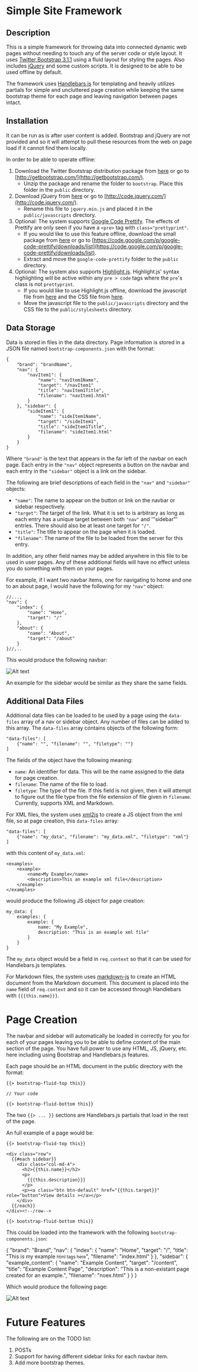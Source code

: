 # Simple Site Framework

## Description

This is a simple framework for throwing data into connected dynamic web pages without needing to touch any of the server code or style layout.  It uses [Twitter Bootstrap 3.1.1](http://getbootstrap.com) using a fluid layout for styling the pages.  Also includes [jQuery](http://jquery.com) and some custom scripts.  It is designed to be able to be used offline by default.

The framework uses [Handlebars.js](http://handlebarsjs.com) for templating and heavily utilizes partials for simple and uncluttered page creation while keeping the same bootstrap theme for each page and leaving navigation between pages intact.

## Installation

It can be run as is after user content is added.  Bootstrap and jQuery are not provided and so it will attempt to pull these resources from the web on page load if it cannot find them locally.  

In order to be able to operate offline:

1. Download the Twitter Bootstrap distribution package from [here](https://github.com/twbs/bootstrap/releases/download/v3.1.1/bootstrap-3.1.1-dist.zip) or go to [http://getbootstrap.com/](http://getbootstrap.com/).
	- Unzip the package and rename the folder to `bootstrap`.  Place this folder in the `public` directory.
2. Download jQuery from [here](//code.jquery.com/jquery-1.10.2.min.js) or go to [http://code.jquery.com/](http://code.jquery.com/).
	- Rename this file to `jquery.min.js` and placed it in the `public/javascripts` directory.
3. Optional: The system supports [Google Code Prettify](https://code.google.com/p/google-code-prettify/).  The effects of Prettify are only seen if you have a `<pre>` tag with `class="prettyprint"`.
	- If you would like to use this feature offline, download the small package from [here](https://code.google.com/p/google-code-prettify/downloads/detail?name=prettify-small-4-Mar-2013.tar.bz2&can=2&q=) or go to [https://code.google.com/p/google-code-prettify/downloads/list](https://code.google.com/p/google-code-prettify/downloads/list).
	- Extract and move the `google-code-prettify` folder to the `public` directory.
4. Optional: The system also supports [Highlight.js](http://highlightjs.org/).  Highlight.js' syntax highlighting will be active within any `pre > code` tags where the `pre`'s class is not `prettyprint`.
	- If you would like to use Highlight.js offline, download the javascript file from [here](http://yandex.st/highlightjs/8.0/highlight.min.js) and the CSS file from [here](http://yandex.st/highlightjs/8.0/styles/default.min.css).
	- Move the javascript file to the `public/javascripts` directory and the CSS file to the `public/stylesheets` directory.

## Data Storage

Data is stored in files in the data directory.  Page information is stored in a JSON file named `bootstrap-components.json` with the format:

	{
		"brand": "brandName",  
		"nav": {
			"navItem1": {
				"name": "navItem1Name", 
				"target": "/navItem1"
				"title": "navItem1Title",
				"filename": "navItem1.html"
			}
		}, "sidebar": {
			"sideItem1": {
				"name": "sideItem1Name",
				"target": "/sideItem1",
				"title": "sideItem1Title",
				"filename": "sideItem1.html"
			}
		}
	}

Where `"brand"` is the text that appears in the far left of the navbar on each page.  Each entry in the `"nav"` object represents a button on the navbar and each entry in the `"sidebar"` object is a link on the sidebar.

The following are brief descriptions of each field in the `"nav"` and `"sidebar"` objects:

- `"name"`: The name to appear on the button or link on the navbar or sidebar respectively.
- `"target"`: The target of the link.  What it is set to is arbitrary as long as each entry has a unique target between both `"nav"` and '"sidebar"' entries.  There should also be at least one target for `"/"`.
- `"title"`: The title to appear on the page when it is loaded.
- `"filename"`: The name of the file to be loaded from the server for this entry.

In addition, any other field names may be added anywhere in this file to be used in user pages.  Any of these additional fields will have no effect unless you do something with them on your pages.

For example, if I want two navbar items, one for navigating to home and one to an about page, I would have the following for my `"nav"` object:

	//...,
	"nav": {
		"index": {
			"name": "Home",
			"target": "/"
		},
		"about": {
			"name": "About",
			"target": "/about"
		}
	}//,..
	
This would produce the following navbar: 

![Alt text](https://github.com/mbogochow/simple-site-framework/blob/master/images/example_navbar.PNG?raw=true)

An example for the sidebar would be similar as they share the same fields.

Additional Data Files
--------------------------------------
Additional data files can be loaded to be used by a page using the `data-files` array of a nav or sidebar object.  Any number of files can be added to this array.  The `data-files` array contains objects of the following form:

	"data-files": [
		{"name": "", "filename": "", "filetype": ""}
	]

The fields of the object have the following meaning:

- `name`: An identifier for data.  This will be the name assigned to the data for page creation.
- `filename`: The name of the file to load.
- `filetype`: The type of the file.  If this field is not given, then it will attempt to figure out the file type from the file extension of file given in `filename`.  Currently, supports XML and Markdown.

For XML files, the system uses [xml2js](https://github.com/Leonidas-from-XIV/node-xml2js) to create a JS object from the xml file, so at page creation, this `data-files` array:

	"data-files": [
		{"name": "my_data", "filename": "my_data.xml", "filetype": "xml"}
	]

with this content of `my_data.xml`:

	<examples>
		<example>
			<name>My Example</name>
			<description>This an example xml file</description>
		</example>
	</examples>

would produce the following JS object for page creation: 

	my_data: {
		examples: {
			example: {
				name: "My Example",
				description: "This is an example xml file"
			}
		}
	}

The `my_data` object would be a field in `req.context` so that it can be used for Handlebars.js templates.

For Markdown files, the system uses [markdown-js](https://github.com/evilstreak/markdown-js) to create an HTML document from the Markdown document.  This document is placed into the `name` field of `req.context` and so it can be accessed through Handlebars with `{{{this.name}}}`.

Page Creation
======================================

The navbar and sidebar will automatically be loaded in correctly for you for each of your pages leaving you to be able to define content of the main section of the page.  You have full power to use any HTML, JS, jQuery, etc. here including using Bootstrap and Handlebars.js features.

Each page should be an HTML document in the public directory with the format:

	{{> bootstrap-fluid-top this}}
	
	// Your code

	{{> bootstrap-fluid-bottom this}}

The two `{{> ... }}` sections are Handlebars.js partials that load in the rest of the page.

An full example of a page would be:

	{{> bootstrap-fluid-top this}}
	
	<div class="row">
	  {{#each sidebar}}
	    <div class="col-md-4">
	      <h2>{{this.name}}</h2>
	      <p>
	        {{{this.description}}}
	      </p>
	      <p><a class="btn btn-default" href="{{this.target}}" role="button">View details ></a></p>
	    </div>
	  {{/each}}
	</div><!--/row-->

	{{> bootstrap-fluid-bottom this}}

This could be loaded into the framework with the following `bootstrap-components.json`: 

  {
    "brand": "Brand",
    "nav": {
      "index": {
        "name": "Home", 
        "target": "/",
        "title": "This is my example <small>html tags here</small>",
        "filename": "index.html"
      }
    },
    "sidebar": {
      "example_content": {
        "name": "Example Content", 
        "target": "/content",
        "title": "Example Content Page",
        "description": "This is a non-existant page created for an example.",
        "filename": "noex.html"
      }
    }
  }

Which would produce the following page:

![Alt text](https://github.com/mbogochow/simple-site-framework/blob/master/images/example_page.PNG?raw=true)


Future Features
=======================================
The following are on the TODO list:

1. POSTs 
2. Support for having different sidebar links for each navbar item.
2. Add more bootstrap themes.